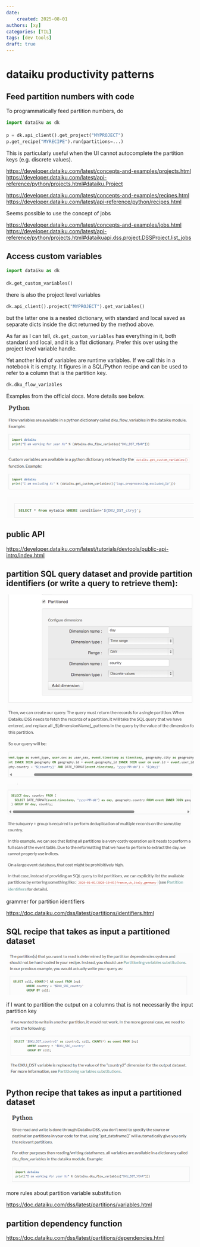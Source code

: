 ```yaml
---
date: 
    created: 2025-08-01
authors: [xy]
categories: [TIL]
tags: [dev tools]
draft: true
---
```


# dataiku productivity patterns
<!-- more -->


## Feed partition numbers with code

To programmatically feed partition numbers, do

```py
import dataiku as dk

p = dk.api_client().get_project("MYPROJECT")
p.get_recipe("MYRECIPE").run(partitions=...)
```

This is particularly useful when the UI cannot autocomplete the partition keys (e.g. discrete values).  

https://developer.dataiku.com/latest/concepts-and-examples/projects.html
https://developer.dataiku.com/latest/api-reference/python/projects.html#dataiku.Project


https://developer.dataiku.com/latest/concepts-and-examples/recipes.html
https://developer.dataiku.com/latest/api-reference/python/recipes.html

Seems possible to use the concept of jobs

https://developer.dataiku.com/latest/concepts-and-examples/jobs.html
https://developer.dataiku.com/latest/api-reference/python/projects.html#dataikuapi.dss.project.DSSProject.list_jobs

## Access custom variables

```py
import dataiku as dk

dk.get_custom_variables() 
```

there is also the project level variables 

```py
dk.api_client().project("MYPROJECT").get_variables()
```

but the latter one is a nested dictionary, with standard and local saved as separate dicts inside the dict returned by the method above. 

As far as I can tell, `dk.get_custom_variables` has everything in it, both standard and local, and it is a flat dictionary. 
Prefer this over using the project level variable handle. 


Yet another kind of variables are runtime variables. If we call this in a notebook it is empty. It figures in a SQL/Python recipe and can be used to refer to a column that is the partition key. 

```py
dk.dku_flow_variables 
```
Examples from the official docs. More details see below. 

![alt text](assets/2025-08-01-scenario-1754080203195.png)

![alt text](assets/2025-08-01-scenario-1754080217785.png)


## public API

https://developer.dataiku.com/latest/tutorials/devtools/public-api-intro/index.html


##  partition SQL query **dataset** and provide partition identifiers (or write a query to retrieve them): 

![alt text](assets/2025-08-01-dataiku-1754253620803.png)

![alt text](assets/2025-08-01-dataiku-1754253733013.png)

grammer for partition identifiers

https://doc.dataiku.com/dss/latest/partitions/identifiers.html

## SQL **recipe** that takes as input a partitioned dataset 

![alt text](assets/2025-08-01-dataiku-1754253891884.png)

if I want to partition the output on a  columns that is not necessarily the input partition key

![alt text](assets/2025-08-01-dataiku-1754254102886.png)

## Python recipe that takes as input a partitioned dataset 

![alt text](assets/2025-08-01-dataiku-1754254868742.png)

more rules about partition variable substitution

https://doc.dataiku.com/dss/latest/partitions/variables.html


## partition dependency function 

https://doc.dataiku.com/dss/latest/partitions/dependencies.html
